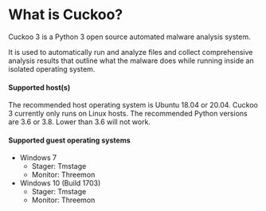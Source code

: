 # What is Cuckoo?

Cuckoo 3 is a Python 3 open source automated malware analysis system.

It is used to automatically run and analyze files and collect comprehensive
analysis results that outline what the malware does while running inside an
isolated operating system.

#### Supported host(s)

The recommended host operating system is Ubuntu 18.04 or 20.04. Cuckoo 3 currently only runs on Linux hosts.
The recommended Python versions are 3.6 or 3.8. Lower than 3.6 will not work.

#### Supported guest operating systems

- Windows 7
  - Stager: Tmstage
  - Monitor: Threemon
- Windows 10 (Build 1703)
  - Stager: Tmstage
  - Monitor: Threemon
  